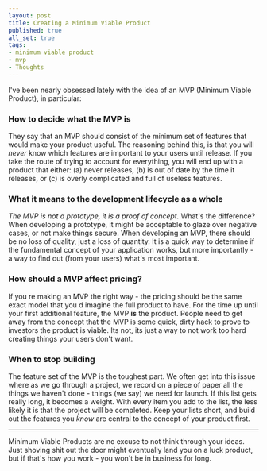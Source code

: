 ```yaml
---
layout: post
title: Creating a Minimum Viable Product
published: true
all_set: true
tags:
- minimum viable product
- mvp
- Thoughts
---
```


I've been nearly obsessed lately with the idea of an MVP (Minimum Viable Product), in particular:

### How to decide what the MVP is

They say that an MVP should consist of the minimum set of features that would
make your product useful. The reasoning behind this, is that you will _never_
know which features are important to your users until release. If you take the
route of trying to account for everything, you will end up with a product that
either: (a) never releases, (b) is out of date by the time it releases, or (c)
is overly complicated and full of useless features.

### What it means to the development lifecycle as a whole

_The MVP is not a prototype, it is a proof of concept._ What's the difference?
When developing a prototype, it might be acceptable to glaze over negative
cases, or not make things secure. When developing an MVP, there should be no
loss of quality, just a loss of quantity. It is a quick way to determine if the
fundamental concept of your application works, but more importantly - a way to
find out (from your users) what's most important.

### How should a MVP affect pricing?

If you re making an MVP the right way - the pricing should be the same exact
model that you d imagine the full product to have. For the time up until your
first additional feature, the MVP __is__ the product. People need
to get away from the concept that the MVP is some quick, dirty hack to prove to
investors the product is viable. Its not, its just a way to not work too hard
creating things your users don't want.

### When to stop building

The feature set of the MVP is the toughest part. We often get into this issue
where as we go through a project, we record on a piece of paper all the things
we haven't done - things (we say) we need for launch. If this list gets really
long, it becomes a weight. With every item you add to the list, the less likely
it is that the project will be completed. Keep your lists short, and build out
the features you _know_ are central to the concept of your product first.

---

Minimum Viable Products are no excuse to not think through your ideas. Just
shoving shit out the door might eventually land you on a luck product, but if
that's how you work - you won't be in business for long.
